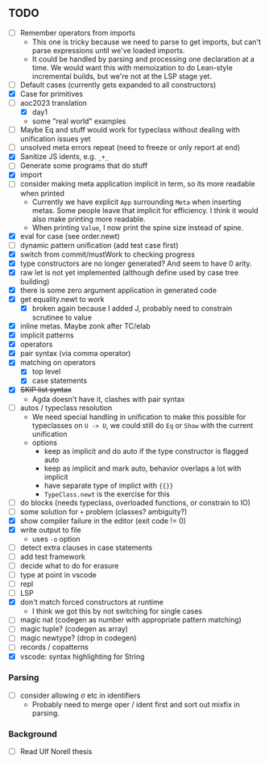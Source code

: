
## TODO

- [ ] Remember operators from imports
  - This one is tricky because we need to parse to get imports, but can't parse expressions until we've loaded imports.
  - It could be handled by parsing and processing one declaration at a time. We would want this with memoization to do Lean-style incremental builds, but we're not at the LSP stage yet.
- [ ] Default cases (currently gets expanded to all constructors)
- [x] Case for primitives
- [ ] aoc2023 translation
  - [x] day1
  - some "real world" examples
- [ ] Maybe Eq and stuff would work for typeclass without dealing with unification issues yet
- [ ] unsolved meta errors repeat (need to freeze or only report at end)
- [x] Sanitize JS idents, e.g. `_+_`
- [ ] Generate some programs that do stuff
- [x] import
- [ ] consider making meta application implicit in term, so its more readable when printed
  - Currently we have explicit `App` surrounding `Meta` when inserting metas. Some people
    leave that implicit for efficiency. I think it would also make printing more readable.
  - When printing `Value`, I now print the spine size instead of spine.
- [x] eval for case (see order.newt)
- [ ] dynamic pattern unification (add test case first)
- [x] switch from commit/mustWork to checking progress
- [x] type constructors are no longer generated?  And seem to have 0 arity.
- [x] raw let is not yet implemented (although define used by case tree building)
- [x] there is some zero argument application in generated code
- [x] get equality.newt to work
  - [x] broken again because I added J, probably need to constrain scrutinee to value
- [x] inline metas.  Maybe zonk after TC/elab
- [x] implicit patterns
- [x] operators
- [x] pair syntax (via comma operator)
- [x] matching on operators
  - [x] top level
  - [x] case statements
- [x] ~~SKIP list syntax~~
  - Agda doesn't have it, clashes with pair syntax
- [ ] autos / typeclass resolution
  - We need special handling in unification to make this possible for typeclasses on `U -> U`, we could still do `Eq` or `Show` with the current unification
  - options
    - keep as implicit and do auto if the type constructor is flagged auto
    - keep as implicit and mark auto, behavior overlaps a lot with implicit
    - have separate type of implict with `{{}}`
    - `TypeClass.newt` is the exercise for this
- [ ] do blocks (needs typeclass, overloaded functions, or constrain to IO)
- [ ] some solution for `+` problem (classes? ambiguity?)
- [x] show compiler failure in the editor (exit code != 0)
- [x] write output to file
  - uses `-o` option
- [ ] detect extra clauses in case statements
- [ ] add test framework
- [ ] decide what to do for erasure
- [ ] type at point in vscode
- [ ] repl
- [ ] LSP
- [x] don't match forced constructors at runtime
  - I think we got this by not switching for single cases
- [ ] magic nat (codegen as number with appropriate pattern matching)
- [ ] magic tuple? (codegen as array)
- [ ] magic newtype? (drop in codegen)
- [ ] records / copatterns
- [x] vscode: syntax highlighting for String

### Parsing

- [ ] consider allowing σ etc in identifiers
  - Probably need to merge oper / ident first and sort out mixfix in parsing.

### Background

- [ ] Read Ulf Norell thesis


